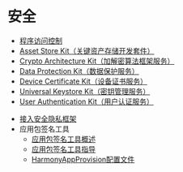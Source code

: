 # 安全

- [程序访问控制](AccessToken/Readme-CN.md)
- [Asset Store Kit（关键资产存储开发套件）](AssetStoreKit/Readme-CN.md)
- [Crypto Architecture Kit（加解密算法框架服务）](CryptoArchitectureKit/Readme-CN.md)
- [Data Protection Kit（数据保护服务）](DataProtectionKit/Readme-CN.md)
- [Device Certificate Kit（设备证书服务）](DeviceCertificateKit/Readme-CN.md)
- [Universal Keystore Kit（密钥管理服务）](UniversalKeystoreKit/Readme-CN.md)
- [User Authentication Kit（用户认证服务）](UserAuthenticationKit/Readme-CN.md)
<!--Del-->
- [接入安全隐私框架](SecurityPrivacyCenter/auto-menu-guidelines.md)
- 应用包签名工具
  - [应用包签名工具概述](hapsigntool-overview.md)
  - [应用包签名工具指导](hapsigntool-guidelines.md)
  - [HarmonyAppProvision配置文件](app-provision-structure.md)
<!--DelEnd-->
